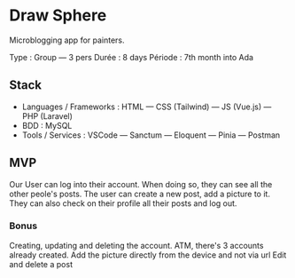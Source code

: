 # Draw Sphere

Microblogging app for painters.

Type : Group — 3 pers
Durée : 8 days
Période : 7th month into Ada

## Stack  

- Languages / Frameworks : HTML — CSS (Tailwind) — JS (Vue.js) — PHP (Laravel)   
- BDD : MySQL  
- Tools / Services : VSCode — Sanctum — Eloquent — Pinia — Postman  

## MVP
Our User can log into their account. When doing so, they can see all the other peole's posts.
The user can create a new post, add a picture to it.
They can also check on their profile all their posts and log out.

### Bonus
Creating, updating and deleting the account. ATM, there's 3 accounts already created.
Add the picture directly from the device and not via url
Edit and delete a post
